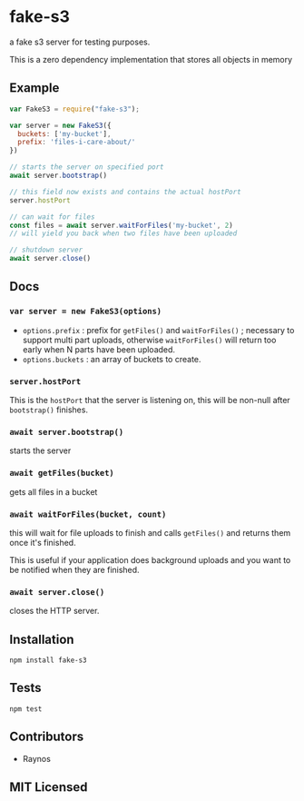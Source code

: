 # fake-s3

<!--
    [![build status][build-png]][build]
    [![Coverage Status][cover-png]][cover]
    [![Davis Dependency status][dep-png]][dep]
-->

<!-- [![NPM][npm-png]][npm] -->

a fake s3 server for testing purposes.

This is a zero dependency implementation that stores all objects
in memory

## Example

```js
var FakeS3 = require("fake-s3");

var server = new FakeS3({
  buckets: ['my-bucket'],
  prefix: 'files-i-care-about/'
})

// starts the server on specified port
await server.bootstrap()

// this field now exists and contains the actual hostPort
server.hostPort

// can wait for files
const files = await server.waitForFiles('my-bucket', 2)
// will yield you back when two files have been uploaded

// shutdown server
await server.close()
```

## Docs

### `var server = new FakeS3(options)`

 - `options.prefix` : prefix for `getFiles()` and `waitForFiles()` ;
      necessary to support multi part uploads, otherwise
      `waitForFiles()` will return too early when N parts have
      been uploaded.
 - `options.buckets` : an array of buckets to create.

### `server.hostPort`

This is the `hostPort` that the server is listening on, this
will be non-null after `bootstrap()` finishes.

### `await server.bootstrap()`

starts the server

### `await getFiles(bucket)`

gets all files in a bucket

### `await waitForFiles(bucket, count)`

this will wait for file uploads to finish and calls `getFiles()`
and returns them once it's finished.

This is useful if your application does background uploads and you
want to be notified when they are finished.

### `await server.close()`

closes the HTTP server.

## Installation

`npm install fake-s3`

## Tests

`npm test`

## Contributors

 - Raynos

## MIT Licensed

  [build-png]: https://secure.travis-ci.org/Raynos/fake-s3.png
  [build]: https://travis-ci.org/Raynos/fake-s3
  [cover-png]: https://coveralls.io/repos/Raynos/fake-s3/badge.png
  [cover]: https://coveralls.io/r/Raynos/fake-s3
  [dep-png]: https://david-dm.org/Raynos/fake-s3.png
  [dep]: https://david-dm.org/Raynos/fake-s3
  [npm-png]: https://nodei.co/npm/fake-s3.png?stars&downloads
  [npm]: https://nodei.co/npm/fake-s3
